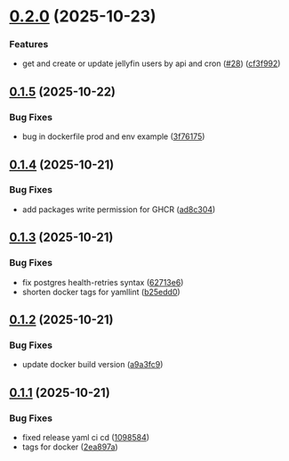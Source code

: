 # [0.2.0](https://github.com/randomnanastya/media-tracker/compare/v0.1.5...v0.2.0) (2025-10-23)


### Features

* get and create or update jellyfin users by api and cron ([#28](https://github.com/randomnanastya/media-tracker/issues/28)) ([cf3f992](https://github.com/randomnanastya/media-tracker/commit/cf3f99286680c96c5126754089c0f1f408450b3c))

## [0.1.5](https://github.com/randomnanastya/media-tracker/compare/v0.1.4...v0.1.5) (2025-10-22)


### Bug Fixes

* bug in dockerfile prod and env example ([3f76175](https://github.com/randomnanastya/media-tracker/commit/3f76175b9976d1888df5ab93ca92aae967a45747))

## [0.1.4](https://github.com/randomnanastya/media-tracker/compare/v0.1.3...v0.1.4) (2025-10-21)


### Bug Fixes

* add packages write permission for GHCR ([ad8c304](https://github.com/randomnanastya/media-tracker/commit/ad8c3042e72215cd121116774bada82b6530d454))

## [0.1.3](https://github.com/randomnanastya/media-tracker/compare/v0.1.2...v0.1.3) (2025-10-21)


### Bug Fixes

* fix postgres health-retries syntax ([62713e6](https://github.com/randomnanastya/media-tracker/commit/62713e6de7df2739c756dd8c46b3d5badec266b6))
* shorten docker tags for yamllint ([b25edd0](https://github.com/randomnanastya/media-tracker/commit/b25edd022f64b174fa7076bca8552393c32e5979))

## [0.1.2](https://github.com/randomnanastya/media-tracker/compare/v0.1.1...v0.1.2) (2025-10-21)


### Bug Fixes

* update docker build version ([a9a3fc9](https://github.com/randomnanastya/media-tracker/commit/a9a3fc966adaa04f4de632f9564e1ed66db8c2d3))

## [0.1.1](https://github.com/randomnanastya/media-tracker/compare/v0.1.0...v0.1.1) (2025-10-21)


### Bug Fixes

* fixed release yaml ci cd ([1098584](https://github.com/randomnanastya/media-tracker/commit/1098584cbd778a919c39f438175b26fa6faea7e9))
* tags for docker ([2ea897a](https://github.com/randomnanastya/media-tracker/commit/2ea897a5b0800a93887e95b928c87cede02174bb))
